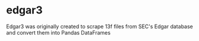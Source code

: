 # edgar3

Edgar3 was originally created to scrape 13f files from SEC's Edgar database and convert them into Pandas DataFrames